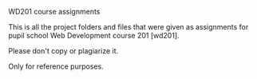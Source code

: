 WD201 course assignments

This is all the project folders and files that were given as assignments for pupil school Web Development course 201 [wd201].

Please don't copy or plagiarize it.

Only for reference purposes.

